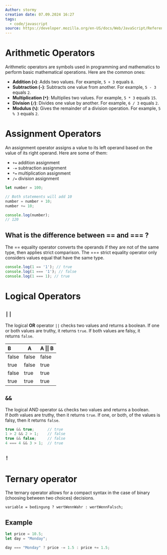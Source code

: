 ```yaml
---
Author: stormy
creation date: 07.09.2024 16:27
tags:
  - code/javascript
source: https://developer.mozilla.org/en-US/docs/Web/JavaScript/Reference/Global_Objects/Math
---
```

# Arithmetic Operators

Arithmetic operators are symbols used in programming and mathematics to perform basic mathematical operations. Here are the common ones:

- **Addition (`+`)**: Adds two values. For example, `5 + 3` equals `8`.
- **Subtraction (`-`)**: Subtracts one value from another. For example, `5 - 3` equals `2`.
- **Multiplication (`*`)**: Multiplies two values. For example, `5 * 3` equals `15`.
- **Division (`/`)**: Divides one value by another. For example, `6 / 3` equals `2`.
- **Modulus (`%`)**: Gives the remainder of a division operation. For example, `5 % 3` equals `2`.
# Assignment Operators

An assignment operator assigns a value to its left operand based on the value of its right operand. Here are some of them:

- `+=` addition assignment
- `-=` subtraction assignment
- `*=` multiplication assignment
- `/=` division assignment

```js 
let number = 100;

// Both statements will add 10
number = number + 10;
number += 10;

console.log(number);
// 120
```

## What is the difference between == and === ?

The == equality operator converts the operands if they are not of the same type, then applies strict comparison. The === strict equality operator only considers values equal that have the same type.

```js
console.log(1 == '1'); // true
console.log(1 === '1'); // false
console.log(1 === 1); // true
```
# Logical Operators
## `||`
The logical **OR** operator `||` checks two values and returns a boolean. If one or both values are truthy, it returns `true`. If both values are falsy, it returns `false`.

| B     | A     | A \|\| B |
|:----- | ----- | -------- |
| false | false | false    |
| true  | false | true     |
| false | true  | true     |
| true  | true  | true     |
## `&&`
The logical AND operator `&&` checks two values and returns a boolean. If _both_ values are truthy, then it returns `true`. If one, or both, of the values is falsy, then it returns `false`.
```js
true && true;      // true
1 > 2 && 2 > 1;    // false
true && false;     // false
4 === 4 && 3 > 1;  // true
```
## `!`
# Ternary operator 
The ternary operator allows for a compact syntax in the case of binary (choosing between two choices) decisions.
```
variable = bedingung ? wertWennWahr : wertWennFalsch;
```
## Example
```js
let price = 10.5;
let day = "Monday";

day === "Monday" ? price -= 1.5 : price += 1.5;
```

